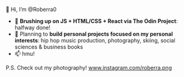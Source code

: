 👋 Hi, I’m @Roberra0
- 🌱 **Brushing up on JS + HTML/CSS + React via The Odin Project**: halfway done!
- 👀 Planning to **build personal projects focused on my personal interests**: hip hop music production, photography, skiing, social sciences & business books
- 📫 hmu!

P.S. Check out my photography! www.instagram.com/roberra.png
<!---
Roberra0/Roberra0 is a ✨ special ✨ repository because its `README.md` (this file) appears on your GitHub profile.
You can click the Preview link to take a look at your changes.
--->
